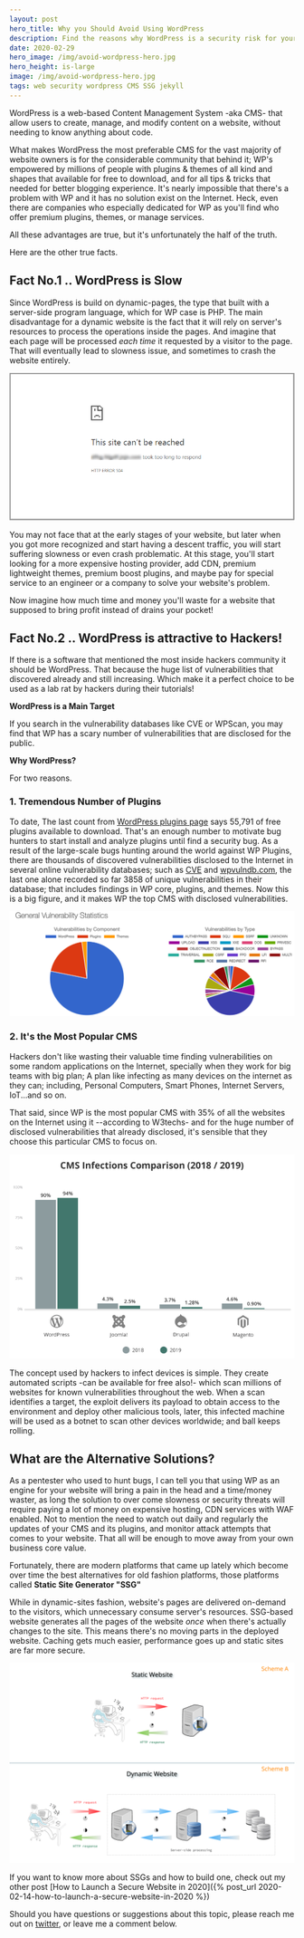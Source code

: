 ```yaml
---
layout: post
hero_title: Why you Should Avoid Using WordPress
description: Find the reasons why WordPress is a security risk for your website.
date: 2020-02-29
hero_image: /img/avoid-wordpress-hero.jpg
hero_height: is-large
image: /img/avoid-wordpress-hero.jpg
tags: web security wordpress CMS SSG jekyll
---
```


WordPress is a web-based Content Management System -aka CMS- that allow users to create, manage, and modify content on a website, without needing to know anything about code. 

What makes WordPress the most preferable CMS for the vast majority of website owners is for the considerable community that behind it; WP's empowered by millions of people with plugins & themes of all kind and shapes that available for free to download, and for all tips & tricks that needed for better blogging experience. It's nearly impossible that there's a problem with WP and it has no solution exist on the Internet. Heck, even there are companies who especially dedicated for WP as you'll find who offer premium plugins, themes, or manage services.

All these advantages are true, but it's unfortunately the half of the truth.

Here are the other true facts.


## Fact No.1 .. WordPress is Slow

Since WordPress is build on dynamic-pages, the type that built with a server-side program language, which for WP case is PHP. The main disadvantage for a dynamic website is the fact that it will rely on server's resources to process the operations inside the pages. And imagine that each page will be processed *each time* it requested by a visitor to the page. That will eventually lead to slowness issue, and sometimes to crash the website entirely.

![WordPress crash with 504 gateway time-out error](/img/wordpress-crash-504-gateway-time-out-error.png)

You may not face that at the early stages of your website, but later when you got more recognized and start having a descent traffic, you will start suffering slowness or even crash problematic. At this stage, you'll start looking for a more expensive hosting provider, add CDN, premium lightweight themes, premium boost plugins, and maybe pay for special service to an engineer or a company to solve your website's problem. 

Now imagine how much time and money you'll waste for a website that supposed to bring profit instead of drains your pocket!


## Fact No.2 .. WordPress is attractive to Hackers! 

If there is a software that mentioned the most inside hackers community it should be WordPress. That because the huge list of vulnerabilities that discovered already and still increasing. Which make it a perfect choice to be used as a lab rat by hackers during their tutorials!


**WordPress is a Main Target**

If you search in the vulnerability databases like CVE or WPScan, you may find that WP has a scary number of vulnerabilities that are disclosed for the public.

**Why WordPress?**

For two reasons.

### 1. Tremendous Number of Plugins

To date, The last count from [WordPress plugins page](https://wordpress.org/plugins/) says 55,791 of free plugins available to download. That's an enough number to motivate bug hunters to start install and analyze plugins until find a security bug. As a result of the large-scale bugs hunting around the world against WP Plugins, there are thousands of discovered vulnerabilities disclosed to the Internet in several online vulnerability databases; such as [CVE](https://www.cvedetails.com/) and [wpvulndb.com](https://wpvulndb.com/plugins), the last one alone recorded so far 3858 of unique vulnerabilities in their database; that includes findings in WP core, plugins, and themes. Now this is a big figure, and it makes WP the top CMS with disclosed vulnerabilities.

![WordPress Vulnerabilities](/img/wordpress-vulnerabilities.png)


### 2. It's the Most Popular CMS

Hackers don't like wasting their valuable time finding vulnerabilities on some random applications on the Internet, specially when they work for big teams with big plan; A plan like infecting as many devices on the internet as they can; including, Personal Computers, Smart Phones, Internet Servers, IoT...and so on.

That said, since WP is the most popular CMS with 35% of all the websites on the Internet using it --according to W3techs- and for the huge number of disclosed vulnerabilities that already disclosed, it's sensible that they choose this particular CMS to focus on.

![CMS Infections 2018-2019](/img/cms-infections.png)

The concept used by hackers to infect devices is simple. They create automated scripts -can be available for free also!- which scan millions of websites for known vulnerabilities throughout the web. When a scan identifies a target, the exploit delivers its payload to obtain access to the environment and deploy other malicious tools, later, this infected machine will be used as a botnet to scan other devices worldwide; and ball keeps rolling.


## What are the Alternative Solutions?

As a pentester who used to hunt bugs, I can tell you that using WP as an engine for your website will bring a pain in the head and a time/money waster, as long the solution to over come slowness or security threats will require paying a lot of money on expensive hosting, CDN services with WAF enabled. Not to mention the need to watch out daily and regularly the updates of your CMS and its plugins, and monitor attack attempts that comes to your website. That all will be enough to move away from your own business core value.

Fortunately, there are modern platforms that came up lately which become over time the best alternatives for old fashion platforms, those platforms called **Static Site Generator "SSG"**

While in dynamic-sites fashion, website's pages are delivered on-demand to the visitors, which unnecessary consume server's resources. SSG-based website generates all the pages of the website *once* when there's actually changes to the site. This means there's no moving parts in the deployed website. Caching gets much easier, performance goes up and static sites are far more secure. 

![Static Sites vs Dynamic Sites](/img/dynamic-x-static.png)


If you want to know more about SSGs and how to build one, check out my other post [How to Launch a Secure Website in 2020]({% post_url 2020-02-14-how-to-launch-a-secure-website-in-2020 %})

Should you have questions or suggestions about this topic, please reach me out on [twitter](https://www.twitter.com/tariqhawis), or leave me a comment below.